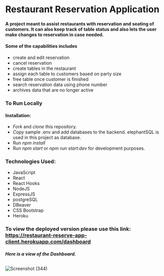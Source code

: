 # Restaurant Reservation Application

#### A project meant to assist restaurants with reservation and seating of customers. It can also keep track of table status and also lets the user make changes to reservation in case needed. 
#### Some of the capabilities includes 
- create and edit reservation
- cancel reservation
- create tables in the restaurant
- assign each table to customers based on party size
- free table once customer is finished
- search reservation data using phone number
- archives data that are no longer active

### To Run Locally 
#### Installation: 
- *Fork* and *clone* this repository.
- *Copy* sample .env and add databases to the backend. elephantSQL is used in this project as database.
- Run *npm install*
- Run *npm start* or *npm run start:dev* for development purposes.

### Technologies Used:
- JavaScript
- React
- React Hooks
- NodeJS
- ExpressJS
- postgreSQL
- DBeaver
- CSS Bootstrap
- Heroku
### To view the deployed version please use this link: https://restaurant-reserve-app-client.herokuapp.com/dashboard

##### Here is a view of the Dashboard.
##

![Screenshot (344)](https://user-images.githubusercontent.com/90489864/167934478-acc3f4a6-ad53-4323-9207-f50926ba8e0d.png)


